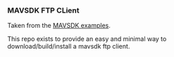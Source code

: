 ### MAVSDK FTP CLient
Taken from the [MAVSDK examples](https://github.com/mavlink/MAVSDK/tree/main/examples/ftp_client).

This repo exists to provide an easy and minimal way to download/build/install a mavsdk ftp client.

